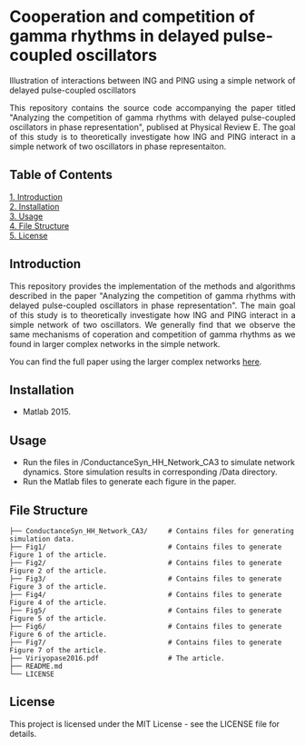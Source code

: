 # Cooperation and competition of gamma rhythms in delayed pulse-coupled oscillators

<p align="justify">Illustration of interactions between ING and PING using a simple network of delayed pulse-coupled oscillators</p>

<p align="justify">This repository contains the source code accompanying the paper titled "Analyzing the competition of gamma rhythms with delayed pulse-coupled oscillators in phase representation", publised at Physical Review E. 
The goal of this study is to theoretically investigate how ING and PING interact in a simple network of two oscillators in phase representaiton.</p>

## Table of Contents  
[1. Introduction](#Introduction)  
[2. Installation](#Installation)  
[3. Usage](#Usage)  
[4. File Structure](#FileStructure)  
[5. License](#License)  
          
## Introduction<a name="Introduction"/>
<p align="justify">This repository provides the implementation of the methods and algorithms described in the paper "Analyzing the competition of gamma rhythms with delayed pulse-coupled oscillators in phase representation". 
The main goal of this study is to theoretically investigate how ING and PING interact in a simple network of two oscillators. We generally find that we observe the same mechanisms of coperation and competition of gamma rhythms
as we found in larger complex networks in the simple network.</p>

You can find the full paper using the larger complex networks [here](https://github.com/vatthaphon/Article_Viriyopase2016).

## Installation<a name="Installation"/>
- Matlab 2015.

## Usage<a name="Usage"/>
- Run the files in /ConductanceSyn_HH_Network_CA3 to simulate network dynamics. Store simulation results in corresponding /Data directory.
- Run the Matlab files to generate each figure in the paper.

## File Structure<a name="FileStructure"/>
```plaintext
├── ConductanceSyn_HH_Network_CA3/     # Contains files for generating simulation data.  
├── Fig1/                              # Contains files to generate Figure 1 of the article.  
├── Fig2/                              # Contains files to generate Figure 2 of the article.  
├── Fig3/                              # Contains files to generate Figure 3 of the article.  
├── Fig4/                              # Contains files to generate Figure 4 of the article.  
├── Fig5/                              # Contains files to generate Figure 5 of the article.  
├── Fig6/                              # Contains files to generate Figure 6 of the article.  
├── Fig7/                              # Contains files to generate Figure 7 of the article.  
├── Viriyopase2016.pdf                 # The article.   
├── README.md  
└── LICENSE
```


## License<a name="License"/>
This project is licensed under the MIT License - see the LICENSE file for details.

